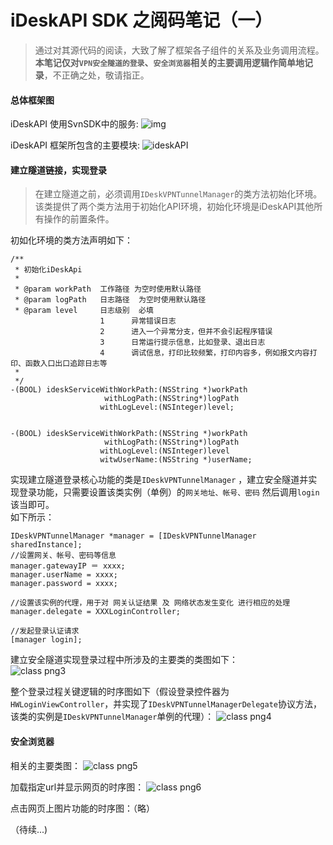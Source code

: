 

# iDeskAPI SDK  之阅码笔记（一）


> 通过对其源代码的阅读，大致了解了框架各子组件的关系及业务调用流程。**本笔记仅对``VPN安全隧道的登录``、``安全浏览器``相关的主要调用逻辑作简单地记录**，不正确之处，敬请指正。

#### 总体框架图
iDeskAPI 使用SvnSDK中的服务:
![img](http://vivgoo.com/images/idesk1.png) 

iDeskAPI 框架所包含的主要模块:
![ideskAPI](http://vivgoo.com/images/idesk2.png)  


#### 建立隧道链接，实现登录
> 在建立隧道之前，必须调用``IDeskVPNTunnelManager``的类方法初始化环境。该类提供了两个类方法用于初始化API环境，初始化环境是iDeskAPI其他所有操作的前置条件。  

初如化环境的类方法声明如下：  

```  
/**
 * 初始化iDeskApi
 *
 * @param workPath  工作路径 为空时使用默认路径
 * @param logPath   日志路径  为空时使用默认路径
 * @param level     日志级别  必填
                    1      异常错误日志
                    2      进入一个异常分支，但并不会引起程序错误
                    3      日常运行提示信息，比如登录、退出日志
                    4      调试信息，打印比较频繁，打印内容多，例如报文内容打印、函数入口出口追踪日志等
 *
 */
-(BOOL) ideskServiceWithWorkPath:(NSString *)workPath
                     withLogPath:(NSString*)logPath
                    withLogLevel:(NSInteger)level;


-(BOOL) ideskServiceWithWorkPath:(NSString *)workPath
                     withLogPath:(NSString*)logPath
                    withLogLevel:(NSInteger)level
                    witwUserName:(NSString *)userName;
```  

实现建立隧道登录核心功能的类是``IDeskVPNTunnelManager`` ，建立安全隧道并实现登录功能，只需要设置该类实例（单例）的``网关地址、帐号、密码``    然后调用``login``该当即可。  
如下所示：  

```  
IDeskVPNTunnelManager *manager = [IDeskVPNTunnelManager sharedInstance];
//设置网关、帐号、密码等信息
manager.gatewayIP ＝ xxxx;
manager.userName = xxxx;
manager.password = xxxx;

//设置该实例的代理，用于对 网关认证结果 及 网络状态发生变化 进行相应的处理  
manager.delegate = XXXLoginController;

//发起登录认证请求
[manager login];
```
  建立安全隧道实现登录过程中所涉及的主要类的类图如下：  
  ![class png3](http://vivgoo.com/images/idesk3.png)  
  
  
  整个登录过程关键逻辑的时序图如下（假设登录控件器为``HWLoginViewController``，并实现了``IDeskVPNTunnelManagerDelegate``协议方法，该类的实例是```IDeskVPNTunnelManager```单例的代理）：
  ![class png4](http://vivgoo.com/images/idesk4.png)  
  
#### 安全浏览器
相关的主要类图：
![class png5](http://vivgoo.com/images/idesk5.png)

加载指定url并显示网页的时序图：
![class png6](http://vivgoo.com/images/idesk6.png)  

点击网页上图片功能的时序图：（略）


（待续...)


